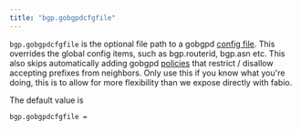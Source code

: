 ```yaml
---
title: "bgp.gobgpdcfgfile"
---
```


`bgp.gobgpdcfgfile` is the optional file path to a 
gobgpd [config file](https://github.com/osrg/gobgp/blob/master/docs/sources/configuration.md).
This overrides the global config
items, such as bgp.routerid, bgp.asn etc.  This also skips automatically adding gobgpd 
[policies](https://github.com/osrg/gobgp/blob/master/docs/sources/policy.md)
that restrict / disallow accepting prefixes from neighbors. Only use 
this if you know what you're doing, this is to allow
for more flexibility than we expose directly with fabio.

The default value is

	bgp.gobgpdcfgfile =

